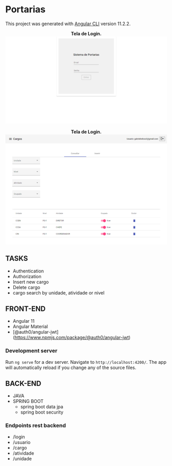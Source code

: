 # Portarias

This project was generated with [Angular CLI](https://github.com/angular/angular-cli) version 11.2.2.

<p align="center">
  <strong>Tela de Login.</strong>

  <img width="704" alt="Game screenshot" src="https://github.com/gabrielveloso/springboot-angularmaterial/blob/master/login.png">
</p>

<p align="center">
  <strong>Tela de Login.</strong>

  <img width="704" alt="Game screenshot" src="https://github.com/gabrielveloso/springboot-angularmaterial/blob/master/portaria.png">
</p>

## TASKS
- Authentication
- Authorization
- Insert new cargo
- Delete cargo
- cargo search by unidade, atividade or nivel

## FRONT-END
- Angular 11
- Angular Material
- [@auth0/angular-jwt] (https://www.npmjs.com/package/@auth0/angular-jwt)

### Development server
Run `ng serve` for a dev server. Navigate to `http://localhost:4200/`. The app will automatically reload if you change any of the source files.

## BACK-END
- JAVA
- SPRING BOOT
    - spring boot data jpa
    - spring boot security

### Endpoints rest backend
- /login
- /usuario
- /cargo
- /atividade
- /unidade




